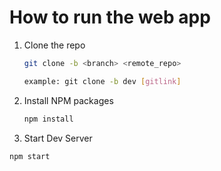 # How to run the web app

1. Clone the repo

   ```sh
   git clone -b <branch> <remote_repo>

   example: git clone -b dev [gitlink]
   ```

2. Install NPM packages
   ```sh
   npm install
   ```
3. Start Dev Server
  ```sh
  npm start
  ```

